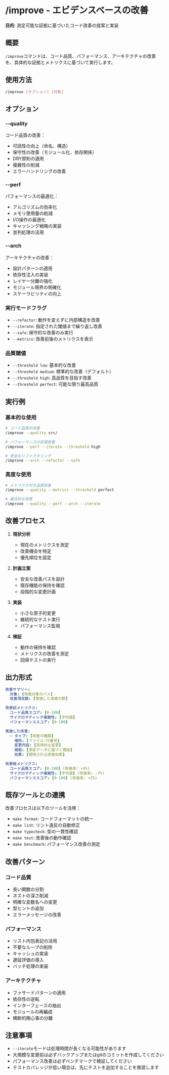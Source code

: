 # /improve - エビデンスベースの改善

**目的**: 測定可能な証拠に基づいたコード改善の提案と実装

## 概要

`/improve`コマンドは、コード品質、パフォーマンス、アーキテクチャの改善を、具体的な証拠とメトリクスに基づいて実行します。

## 使用方法

```bash
/improve [オプション] [対象]
```

## オプション

### --quality
コード品質の改善：
- 可読性の向上（命名、構造）
- 保守性の改善（モジュール化、依存関係）
- DRY原則の適用
- 複雑性の削減
- エラーハンドリングの改善

### --perf
パフォーマンスの最適化：
- アルゴリズムの効率化
- メモリ使用量の削減
- I/O操作の最適化
- キャッシング戦略の実装
- 並列処理の活用

### --arch
アーキテクチャの改善：
- 設計パターンの適用
- 依存性注入の実装
- レイヤー分離の強化
- モジュール境界の明確化
- スケーラビリティの向上

### 実行モードフラグ
- `--refactor`: 動作を変えずに内部構造を改善
- `--iterate`: 指定された閾値まで繰り返し改善
- `--safe`: 保守的な改善のみ実行
- `--metrics`: 改善前後のメトリクスを表示

### 品質閾値
- `--threshold low`: 基本的な改善
- `--threshold medium`: 標準的な改善（デフォルト）
- `--threshold high`: 高品質を目指す改善
- `--threshold perfect`: 可能な限り最高品質

## 実行例

### 基本的な使用
```bash
# コード品質の改善
/improve --quality src/

# パフォーマンスの反復改善
/improve --perf --iterate --threshold high

# 安全なリファクタリング
/improve --arch --refactor --safe
```

### 高度な使用
```bash
# メトリクス付き品質改善
/improve --quality --metrics --threshold perfect

# 複合的な改善
/improve --quality --perf --arch --iterate
```

## 改善プロセス

1. **現状分析**
   - 現在のメトリクスを測定
   - 改善機会を特定
   - 優先順位を設定

2. **計画立案**
   - 安全な改善パスを設計
   - 既存機能の保持を確認
   - 段階的な変更計画

3. **実装**
   - 小さな原子的変更
   - 継続的なテスト実行
   - パフォーマンス監視

4. **検証**
   - 動作の保持を確認
   - メトリクスの改善を測定
   - 回帰テストの実行

## 出力形式

```yaml
改善サマリー:
  対象: [改善対象のパス]
  改善項目数: [実施した改善の数]

改善前メトリクス:
  コード品質スコア: [0-100]
  サイクロマティック複雑性: [平均値]
  パフォーマンススコア: [0-100]

実施した改善:
  - タイプ: [改善の種類]
    場所: [ファイル:行番号]
    変更内容: [具体的な変更]
    根拠: [測定データに基づく理由]
    効果: [期待される改善効果]

改善後メトリクス:
  コード品質スコア: [0-100] (改善率: +X%)
  サイクロマティック複雑性: [平均値] (改善率: -Y%)
  パフォーマンススコア: [0-100] (改善率: +Z%)
```

## 既存ツールとの連携

改善プロセスは以下のツールを活用：

- `make format`: コードフォーマットの統一
- `make lint`: リント違反の自動修正
- `make typecheck`: 型の一貫性確認
- `make test`: 改善後の動作確認
- `make benchmark`: パフォーマンス改善の測定

## 改善パターン

### コード品質
- 長い関数の分割
- ネストの深さ削減
- 明確な変数名への変更
- 型ヒントの追加
- エラーメッセージの改善

### パフォーマンス
- リスト内包表記の活用
- 不要なループの削除
- キャッシュの実装
- 遅延評価の導入
- バッチ処理の実装

### アーキテクチャ
- ファサードパターンの適用
- 依存性の逆転
- インターフェースの抽出
- モジュールの再編成
- 横断的関心事の分離

## 注意事項

- `--iterate`モードは処理時間が長くなる可能性があります
- 大規模な変更前は必ずバックアップまたはgitのコミットを作成してください
- パフォーマンス改善は必ずベンチマークで検証してください
- テストカバレッジが低い場合は、先にテストを追加することを推奨します
